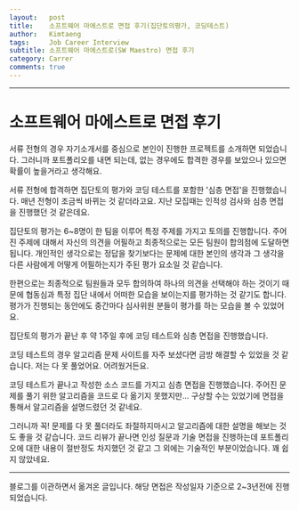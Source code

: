 ```yaml
---
layout:   post
title:    소프트웨어 마에스트로 면접 후기(집단토의평가, 코딩테스트) 
author:   Kimtaeng
tags: 	  Job Career Interview
subtitle: 소프트웨어 마에스트로(SW Maestro) 면접 후기
category: Carrer
comments: true
---
```


<hr/>

# 소프트웨어 마에스트로 면접 후기

서류 전형의 경우 자기소개서를 중심으로 본인이 진행한 프로젝트를 소개하면 되었습니다.
그러니까 포트폴리오를 내면 되는데, 없는 경우에도 합격한 경우를 보았으나 있으면 확률이 높을거라고 생각해요.

서류 전형에 합격하면 집단토의 평가와 코딩 테스트를 포함한 '심층 면접'을 진행했습니다.
매년 전형이 조금씩 바뀌는 것 같더라고요. 지난 모집때는 인적성 검사와 심층 면접을 진행했던 것 같은데요.

집단토의 평가는 6~8명이 한 팀을 이루어 특정 주제를 가지고 토의를 진행합니다. 주어진 주제에 대해서 자신의 의견을 어필하고
최종적으로는 모든 팀원이 합의점에 도달하면 됩니다. 개인적인 생각으로는 정답을 찾기보다는 문제에 대한 본인의 생각과
그 생각을 다른 사람에게 어떻게 어필하는지가 주된 평가 요소일 것 같습니다.

한편으로는 최종적으로 팀원들과 모두 합의하여 하나의 의견을 선택해야 하는 것이기 때문에
협동심과 특정 집단 내에서 어떠한 모습을 보이는지를 평가하는 것 같기도 합니다.
평가가 진행되는 동안에도 중간마다 심사위원 분들이 평가를 하는 모습을 볼 수 있었어요.

집단토의 평가가 끝난 후 약 1주일 후에 코딩 테스트와 심층 면접을 진행했습니다.   

코딩 테스트의 경우 알고리즘 문제 사이트를 자주 보셨다면 금방 해결할 수 있었을 것 같습니다.
저는 다 못 풀었어요. 어려웠거든요. 

코딩 테스트가 끝나고 작성한 소스 코드를 가지고 심층 면접을 진행했습니다.
주어진 문제를 풀기 위한 알고리즘을 코드로 다 옮기지 못했지만... 구상할 수는 있었기에 면접을 통해서
알고리즘을 설명드렸던 것 같네요.

그러니까 꼭! 문제를 다 못 풀더라도 좌절하지마시고 알고리즘에 대한 설명을 해보는 것도 좋을 것 같습니다.
코드 리뷰가 끝나면 인성 질문과 기술 면접을 진행하는데 포트폴리오에 대한 내용이 절반정도 차지했던 것 같고
그 외에는 기술적인 부분이었습니다. 꽤 쉽지 않았네요.

<hr/>

<div class="post_caption">블로그를 이관하면서 옮겨온 글입니다. 해당 면접은 작성일자 기준으로 2~3년전에 진행되었습니다.</div>